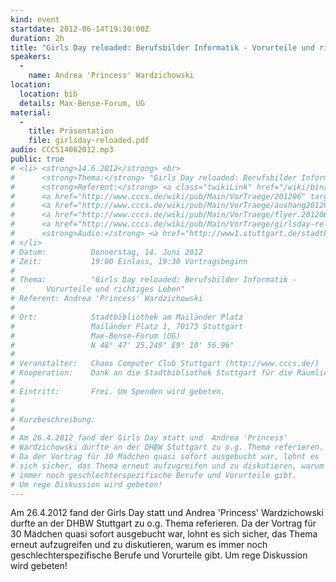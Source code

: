 ```yaml
---
kind: event
startdate: 2012-06-14T19:30:00Z
duration: 2h
title: "Girls Day reloaded: Berufsbilder Informatik - Vorurteile und richtiges Leben"
speakers:
  -
    name: Andrea 'Princess' Wardzichowski
location:
  location: bib
  details: Max-Bense-Forum, UG
material:
  -
    title: Präsentation
    file: girlsday-reloaded.pdf
audio: CCCS14062012.mp3
public: true
# <li> <strong>14.6.2012</strong> <br>
#      <strong>Thema:</strong> "Girls Day reloaded: Berufsbilder Informatik - Vorurteile und richtiges Leben" <br>
#      <strong>Referent:</strong> <a class="twikiLink" href="/wiki/bin/view/Main/PrinCess">PrinCess</a> <br>
#      <a href="http://www.cccs.de/wiki/pub/Main/VorTraege/201206" target="_top">Pressetext 6/2012</a>  <br>
#      <a href="http://www.cccs.de/wiki/pub/Main/VorTraege/aushang201206.pdf" target="_top">Aushang 06/2012</a> <br>
#      <a href="http://www.cccs.de/wiki/pub/Main/VorTraege/flyer.201206.pdf" target="_top">Flyer 06/2012</a>  <br>
#      <a href="http://www.cccs.de/wiki/pub/Main/VorTraege/girlsday-reloaded.pdf" target="_top">Präsentation</a> <br>
#      <strong>Audio:</strong> <a href="http://www1.stuttgart.de/stadtbibliothek/druck/audio/cccs/cccs_audio.php#34" target="_top">http://www1.stuttgart.de/stadtbibliothek/druck/audio/cccs/cccs_audio.php#34</a><br>
# </li>
# Datum:          Donnerstag, 14. Juni 2012
# Zeit:           19:00 Einlass, 19:30 Vortragsbeginn
#
# Thema:          "Girls Day reloaded: Berufsbilder Informatik -
# 		Vorurteile und richtiges Leben"
# Referent:	Andrea 'Princess' Wardzichowski
#
# Ort:            Stadtbibliothek am Mailänder Platz
#                 Mailänder Platz 1, 70173 Stuttgart
#                 Max-Bense-Forum (UG)
#                 N 48° 47' 25.249" E9° 10' 56.96"
#
# Veranstalter:   Chaos Computer Club Stuttgart (http://www.cccs.de/)
# Kooperation:    Dank an die Stadtbibliothek Stuttgart für die Räumlichkeiten!
#
# Eintritt:       Frei. Um Spenden wird gebeten.
#
#
# Kurzbeschreibung:
#
# Am 26.4.2012 fand der Girls Day statt und  Andrea 'Princess'
# Wardzichowski durfte an der DHBW Stuttgart zu o.g. Thema referieren.
# Da der Vortrag für 30 Mädchen quasi sofort ausgebucht war, lohnt es
# sich sicher, das Thema erneut aufzugreifen und zu diskutieren, warum es
# immer noch geschlechterspezifische Berufe und Vorurteile gibt.
# Um rege Diskussion wird gebeten!
---
```

Am 26.4.2012 fand der Girls Day statt und  Andrea 'Princess'
Wardzichowski durfte an der DHBW Stuttgart zu o.g. Thema referieren.
Da der Vortrag für 30 Mädchen quasi sofort ausgebucht war, lohnt es
sich sicher, das Thema erneut aufzugreifen und zu diskutieren, warum es
immer noch geschlechterspezifische Berufe und Vorurteile gibt.
Um rege Diskussion wird gebeten!
